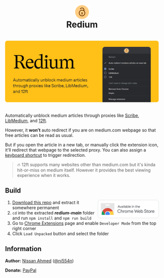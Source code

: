 <h1 align="center"><img src="assets/icon128.png" width="48px" style="vertical-align: bottom;" ><br />Redium</h1>

<br />
<div align="center"><img src=".docs/marquee.png" width="600px" /></div>
<br />

Automatically unblock medium articles through proxies like [Scribe](https://scribe.rip), [LibMedium](https://libmedium.batsense.net), and [12ft](https://12ft.io).

However, it **won’t** auto redirect if you are on medium.com webpage so that free articles can be read as usual.

But if you open the article in a new tab, or manually click the extension icon, it'll redirect that webpage to the selected proxy. You can also assign a [keyboard shortcut](chrome://extensions/shortcuts) to trigger redirection.

> 🔥 12ft supports many websites other than medium.com but it's kinda hit-or-miss on medium itself. However it provides the best viewing experience when it works.

## Build

<a href="https://chrome.google.com/webstore/detail/aapiedkipcbeplicbbicchmdmpinhjdl"><img src=".docs/chrome-web-store-badge.png" width="200px" align="right" /></a>

1. [Download this repo](https://github.com/ni554n/redium/archive/refs/heads/main.zip) and extract it somewhere permanent
2. `cd` into the extracted **_redium-main_** folder and run `npm install` and `npm run build`
3. Go to [Chrome Extensions](chrome://extensions/) page and enable `Developer Mode` from the top right corner
4. Click `Load Unpacked` button and select the folder

## Information

**Author:** [Nissan Ahmed](https://anissan.com) ([@ni554n](https://twitter.com/ni554n))

**Donate:** [PayPal](https://paypal.me/ni554n)
